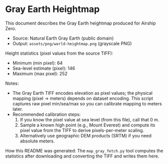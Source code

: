 # Gray Earth Heightmap

This document describes the Gray Earth heightmap produced for Airship Zero.

- Source: Natural Earth Gray Earth (public domain)
- Output: `assets/png/world-heightmap.png` (grayscale PNG)

Height statistics (pixel values from the source TIFF):

- Minimum (min pixel): 64
- Sea-level estimate (pixel): 146
- Maximum (max pixel): 252

Notes:
- The Gray Earth TIFF encodes elevation as pixel values; the physical mapping
  (pixel -> meters) depends on dataset encoding. This script captures raw
  pixel min/sea/max so you can calibrate mapping to meters later.
- Recommended calibration steps:
  1. If you know the pixel value at sea level (from this file), call that 0 m.
  2. Sample a known high point (e.g., Mount Everest) and compute its pixel value
     from the TIFF to derive pixels-per-meter scaling.
  3. Alternatively use geographic DEM products (SRTM) if you need absolute meters.

How this README was generated:
The `map_gray_fetch.py` tool computes the statistics after downloading and
converting the TIFF and writes them here.
